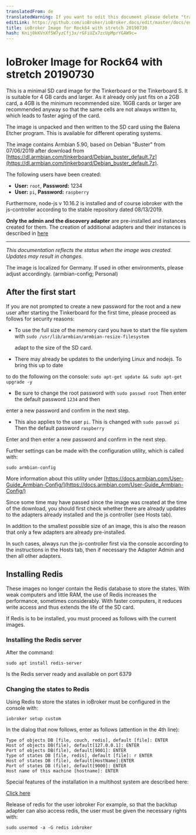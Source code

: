 ```yaml
---
translatedFrom: de
translatedWarning: If you want to edit this document please delete "translatedFrom" field, elsewise this document will be translated automatically again
editLink: https://github.com/ioBroker/ioBroker.docs/edit/master/docs/en/downloads/ioBroker_Image_Tinker_201900813_buster.md
title: ioBroker Image for Rock64 with stretch 20190730
hash: Knij0kKVnXf5W7yzCfj3x/rGFiUZx7zcUpMprYGAW9c=
---
```

# IoBroker Image for Rock64 with stretch 20190730
This is a minimal SD card image for the Tinkerboard or the Tinkerboard S. It is suitable for 4 GB cards and larger. As it already only just fits on a 2GB card, a 4GB is the minimum recommended size. 16GB cards or larger are recommended anyway so that the same cells are not always written to, which leads to faster aging of the card.

The image is unpacked and then written to the SD card using the Balena Etcher program.
This is available for different operating systems.

The image contains Armbian 5.90, based on Debian "Buster" from 07/06/2019 after download from [https://dl.armbian.com/tinkerboard/Debian_buster_default.7z](https://dl.armbian.com/tinkerboard/Debian_buster_default.7z).

The following users have been created:

- **User:** `root`, **Password:** 1234
- **User:** `pi`, **Password:** `raspberry`

Furthermore, node-js v 10.16.2 is installed and of course iobroker with the js-controller according to the stable repository dated 08/13/2019.

**Only the admin and the discovery adapter** are pre-installed and instances created for them.
The creation of additional adapters and their instances is described in [here](/tutorial/adapter.md)

-----------------

*This documentation reflects the status when the image was created. Updates may result in changes.*

The image is localized for Germany. If used in other environments, please adjust accordingly. (armbian-config; Personal)

## After the first start
If you are not prompted to create a new password for the root and a new user after starting the Tinkerboard for the first time, please proceed as follows for security reasons:

- To use the full size of the memory card you have to start the file system with `sudo /usr/lib/armbian/armbian-resize-filesystem`

  adapt to the size of the SD card.

- There may already be updates to the underlying Linux and nodejs. To bring this up to date

to do the following on the console: `sudo apt-get update && sudo apt-get upgrade -y`

- Be sure to change the root password with `sudo passwd root` Then enter the default password `1234` and then

enter a new password and confirm in the next step.

- This also applies to the user `pi`. This is changed with `sudo passwd pi` Then the default password `raspberry`

Enter and then enter a new password and confirm in the next step.

Further settings can be made with the configuration utility, which is called with:

`sudo armbian-config`

More information about this utility under [https://docs.armbian.com/User-Guide_Armbian-Config/](https://docs.armbian.com/User-Guide_Armbian-Config/)

Since some time may have passed since the image was created at the time of the download, you should first check whether there are already updates to the adapters already installed and the js controller (see Hosts tab).

In addition to the smallest possible size of an image, this is also the reason that only a few adapters are already pre-installed.

In such cases, always run the js-controller first via the console according to the instructions in the Hosts tab, then if necessary the Adapter Admin and then all other adapters.

## Installing Redis
These images no longer contain the Redis database to store the states. With weak computers and little RAM, the use of Redis increases the performance, sometimes considerably. With faster computers, it reduces write access and thus extends the life of the SD card.

If Redis is to be installed, you must proceed as follows with the current images.

### Installing the Redis server
After the command:

`sudo apt install redis-server`

Is the Redis server ready and available on port 6379

### Changing the states to Redis
Using Redis to store the states in ioBroker must be configured in the console with:

`iobroker setup custom`

In the dialog that now follows, enter as follows (attention in the 4th line):

```
Type of objects DB [file, couch, redis], default [file]: ENTER
Host of objects DB(file), default[127.0.0.1]: ENTER
Port of objects DB(file), default[9001]: ENTER
Type of states DB [file, redis], default [file]: r ENTER
Host of states DB (file), default[HostName]:ENTER
Port of states DB (file), default[9000]: ENTER
Host name of this machine [hostname]: ENTER
```

Special features of the installation in a multihost system are described here:

[Click here](config/multihost.md)

Release of redis for the user iobroker For example, so that the backitup adapter can also access redis, the user must be given the necessary rights with:

`sudo usermod -a -G redis iobroker`